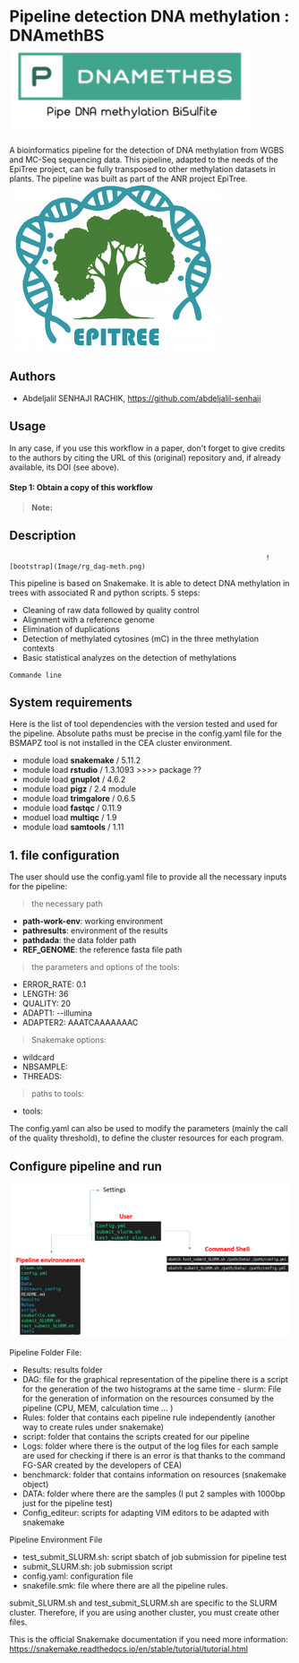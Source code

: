 # Pipeline detection DNA methylation : **DNAmethBS**        ![bootstrap](Image/logo1.PNG)

A bioinformatics pipeline for the detection of DNA methylation from WGBS and MC-Seq sequencing data. This pipeline, adapted to the needs of the EpiTree project, can be fully transposed to other methylation datasets in plants.
The pipeline was built as part of the ANR project EpiTree.
![bootstrap](Image/Le-projet-EPITREE_inra_image.png)

## Authors

* Abdeljalil SENHAJI RACHIK, https://github.com/abdeljalil-senhaji

## Usage

In any case, if you use this workflow in a paper, don't forget to give credits to the authors by citing the URL of this (original) repository and, if already available, its DOI (see above).


#### Step 1: Obtain a copy of this workflow

> **Note:**



## Description

                                                                    ![bootstrap](Image/rg_dag-meth.png)

This pipeline is based on Snakemake. It is able to detect DNA methylation in trees with associated R and python scripts. 5 steps:

- Cleaning of raw data followed by quality control
- Alignment with a reference genome
- Elimination of duplications
- Detection of methylated cytosines (mC) in the three methylation contexts
- Basic statistical analyzes on the detection of methylations


```
Commande line 
``` 
## System requirements

Here is the list of tool dependencies with the version tested and used for the pipeline.
Absolute paths must be precise in the config.yaml file for the BSMAPZ tool is not installed in the CEA cluster environment.

- module load **snakemake** / 5.11.2
- module load **rstudio** / 1.3.1093 >>>> package ??
- module load **gnuplot** / 4.6.2
- module load **pigz** / 2.4 module
- module load **trimgalore** / 0.6.5
- module load **fastqc** / 0.11.9
- moduel load **multiqc** / 1.9
- module load **samtools**  / 1.11

## 1. file configuration

The user should use the config.yaml file to provide all the necessary inputs for the pipeline:
> the necessary path
- **path-work-env**: working environment
- **pathresults**: environment of the results
- **pathdada**: the data folder path
- **REF_GENOME**: the reference fasta file path
> the parameters and options of the tools:
- ERROR_RATE: 0.1
- LENGTH: 36
- QUALITY: 20
- ADAPT1: --illumina
- ADAPTER2: AAATCAAAAAAAC
> Snakemake options:
- wildcard
- NBSAMPLE:
- THREADS:
> paths to tools:
- tools:


The config.yaml can also be used to modify the parameters (mainly the call of the quality threshold), to define the cluster resources for each program.


## Configure pipeline and run

![bootstrap](Image/config_pipe.PNG)

Pipeline Folder File:
- Results: results folder
- DAG: file for the graphical representation of the pipeline there is a script for the generation of the two histograms at the same time - slurm: File for the generation of information on the resources consumed by the pipeline (CPU, MEM, calculation time ... )
- Rules: folder that contains each pipeline rule independently (another way to create rules under snakemake)
- script: folder that contains the scripts created for our pipeline
- Logs: folder where there is the output of the log files for each sample are used for checking if there is an error is that thanks to the command FG-SAR created by the developers of CEA)
- benchmarck: folder that contains information on resources (snakemake object)
- DATA: folder where there are the samples (I put 2 samples with 1000bp just for the pipeline test)
- Config_editeur: scripts for adapting VIM editors to be adapted with snakemake


Pipeline Environment File
- test_submit_SLURM.sh: script sbatch of job submission for pipeline test
- submit_SLURM.sh: job submission script
- config.yaml: configuration file
- snakefile.smk: file where there are all the pipeline rules.

submit_SLURM.sh and test_submit_SLURM.sh are specific to the SLURM cluster. Therefore, if you are using another cluster, you must create other files.


This is the official Snakemake documentation if you need more information: https://snakemake.readthedocs.io/en/stable/tutorial/tutorial.html
